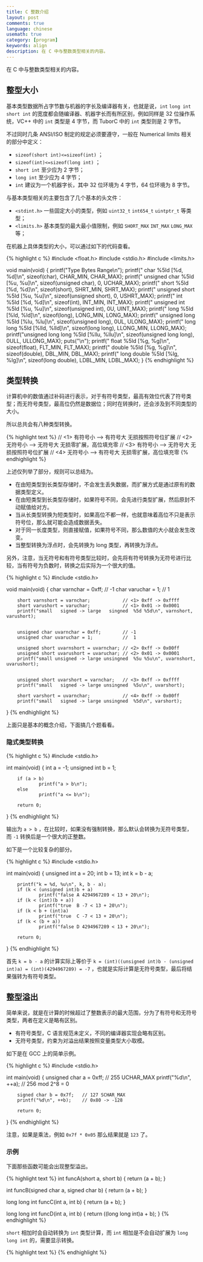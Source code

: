 ```yaml
---
title: C 整数介绍
layout: post
comments: true
language: chinese
usemath: true
category: [program]
keywords: align
description: 在 C 中与整数类型相关的内容。
---
```


在 C 中与整数类型相关的内容。

<!-- more -->

## 整型大小

基本类型数据所占字节数与机器的字长及编译器有关，也就是说，`int` `long int` `short int` 的宽度都会随编译器、机器字长而有所区别，例如同样是 32 位操作系统，VC++ 中的 `int` 类型是 4 字节，而 TuborC 中的 `int` 类型则是 2 字节。

不过同时几条 ANSI/ISO 制定的规定必须要遵守，一般在 Numerical limits 相关的部分中定义：

* `sizeof(short int)<=sizeof(int)` ；
* `sizeof(int)<=sizeof(long int)` ；
* `short int` 至少应为 2 字节；
* `long int` 至少应为 4 字节；
* `int` 建议为一个机器字长，其中 32 位环境为 4 字节，64 位环境为 8 字节。

与基本类型相关的主要包含了几个基本的头文件：

* `<stdint.h>` 一些固定大小的类型，例如 `uint32_t` `int654_t` `uintptr_t` 等类型；
* `<limits.h>` 基本类型的最大最小值限制，例如 `SHORT_MAX` `INT_MAX` `LONG_MAX` 等；

在机器上具体类型的大小，可以通过如下的代码查看。

{% highlight c %}
#include <float.h>
#include <stdio.h>
#include <limits.h>

void main(void)
{
        printf("Type                Bytes   Range\n");
        printf("              char  %5ld    [%d, %d]\n", sizeof(char), CHAR_MIN, CHAR_MAX);
        printf("     unsigned char  %5ld    [%u, %u]\n", sizeof(unsigned char), 0, UCHAR_MAX);
        printf("             short  %5ld    [%d, %d]\n", sizeof(short), SHRT_MIN, SHRT_MAX);
        printf("    unsigned short  %5ld    [%u, %u]\n", sizeof(unsigned short), 0, USHRT_MAX);
        printf("               int  %5ld    [%d, %d]\n", sizeof(int), INT_MIN, INT_MAX);
        printf("      unsigned int  %5ld    [%u, %u]\n", sizeof(unsigned int), 0U, UINT_MAX);
        printf("              long  %5ld    [%ld, %ld]\n", sizeof(long), LONG_MIN, LONG_MAX);
        printf("     unsigned long  %5ld    [%lu, %lu]\n", sizeof(unsigned long), 0UL, ULONG_MAX);
        printf("         long long  %5ld    [%lld, %lld]\n", sizeof(long long), LLONG_MIN, LLONG_MAX);
        printf("unsigned long long  %5ld    [%llu, %llu]\n", sizeof(unsigned long long), 0ULL, ULLONG_MAX);
        puts("\n");
        printf("             float  %5ld    [%g, %g]\n", sizeof(float), FLT_MIN, FLT_MAX);
        printf("            double  %5ld    [%g, %g]\n", sizeof(double), DBL_MIN, DBL_MAX);
        printf("       long double  %5ld    [%lg, %lg]\n", sizeof(long double), LDBL_MIN, LDBL_MAX);
}
{% endhighlight %}

<!--
C11 标准
http://www.open-std.org/jtc1/sc22/wg14/www/docs/n1570.pdf

## 字面常量 Literal Constant

这是 C/C++ 词法上的概念，也就是源码中一些表示固定值的符号，通常是一些基本类型，用来直接以值得形式来操作。

### 类型后缀

对于一些类型，


Data Type                    Constant Examples
int                          1 123 21000 -234
long int                     35123L -34L
unsigned int                 10000U 987u 40000U
float                        123.23F 4.34e-3f
double                       123.23 1.0 -0.98763241
long double                  1001.2L
-->



## 类型转换

计算机中的数值通过补码进行表示，对于有符号类型，最高有效位代表了符号类型；而无符号类型，最高位仍然是数据位；同时在转换时，还会涉及到不同类型的大小。

所以总共会有八种类型转换。

{% highlight text %}
// <1> 有符号小 --> 有符号大 无损按照符号位扩展
// <2> 无符号小 --> 无符号大 无损零扩展，高位填充零
// <3> 有符号小 --> 无符号大 无损按照符号位扩展
// <4> 无符号小 --> 有符号大 无损零扩展，高位填充零
{% endhighlight %}

上述仅列举了部分，规则可以总结为。

* 在由短类型到长类型存储时，不会发生丢失数据，而扩展方式是通过原有的数据类型定义。
* 在由短类型到长类型存储时，如果符号不同，会先进行类型扩展，然后原封不动赋值给对方。
* 当从长类型转换为短类型时，如果高位不都一样，也就意味着高位不只是表示符号位，那么就可能会造成数据丢失。
* 对于同一长度类型，则直接赋值，如果符号不同，那么数值的大小就会发生改变。
* 当整型转换为浮点时，会先转换为 long 类型，再转换为浮点。

另外，注意，当无符号和有符号类型比较时，会先将有符号转换为无符号进行比较，当有符号为负数时，转换之后实际为一个很大的值。

{% highlight c %}
#include <stdio.h>

void main(void)
{
        char varnchar = 0xff;                  // -1
        char varuchar = 1;                     //  1

        short varnshort = varnchar;            // <1> 0xff -> 0xffff
        short varushort = varuchar;            // <1> 0x01 -> 0x0001
        printf("small   signed -> large   singned  %5d %5d\n", varnshort, varushort);


        unsigned char uvarnchar = 0xff;        // -1
        unsigned char uvaruchar = 1;           //  1

        unsigned short uvarnshort = uvarnchar; // <2> 0xff -> 0x00ff
        unsigned short uvarushort = uvaruchar; // <2> 0x01 -> 0x0001
        printf("small unsigned -> large unsingned  %5u %5u\n", uvarnshort, uvarushort);


        unsigned short uvarshort = varnchar;   // <3> 0xff -> 0xffff
        printf("small   signed -> large unsingned  %5u\n", uvarshort);

        short varshort = uvarnchar;            // <4> 0xff -> 0x00ff
        printf("small   signed -> large unsingned  %5d\n", varshort);
}
{% endhighlight %}

上面只是基本的概念介绍，下面搞几个题看看。

### 隐式类型转换

{% highlight c %}
#include <stdio.h>

int main(void)
{
        int a = -1;
        unsigned int b = 1;

        if (a > b)
                printf("a > b\n");
        else
                printf("a <= b\n");

        return 0;
}
{% endhighlight %}

输出为 `a > b` ，在比较时，如果没有强制转换，那么默认会转换为无符号类型，而 `-1` 转换后是一个很大的正整数。

如下是一个比较复杂的部分。

{% highlight c %}
#include <stdio.h>

int main(void)
{
        unsigned int a = 20;
        int b = 13;
        int k = b - a;

        printf("k = %d, %u\n", k, b - a);
        if (k < (unsigned int)b + a)
                printf("false A 4294967289 < 13 + 20\n");
        if (k < (int)(b + a))
                printf("true  B -7 < 13 + 20\n");
        if (k < b + (int)a)
                printf("true  C -7 < 13 + 20\n");
        if (k < (b + a))
                printf("false D 4294967289 < 13 + 20\n");

        return 0;
}
{% endhighlight %}

首先 `k = b - a` 的计算实际上等价于 `k = (int)((unsigned int)b - (unsigned int)a) = (int)(4294967289) = -7` ，也就是实际计算是无符号类型，最后将结果强转为有符号类型。

## 整型溢出

简单来说，就是在计算的时候超过了整数表示的最大范围，分为了有符号和无符号类型，两者在定义是略有区别。

* 有符号类型，C 语言规范未定义，不同的编译器实现会略有区别。
* 无符号类型，约束为对溢出结果按照变量类型大小取模。

如下是在 GCC 上的简单示例。

{% highlight c %}
#include <stdio.h>

int main(void)
{
        unsigned char a = 0xff; // 255 UCHAR_MAX
        printf("%d\n", ++a);    // 256 mod 2^8 = 0

        signed char b = 0x7f;   // 127 SCHAR_MAX
        printf("%d\n", ++b);    // 0x80 -> -128

        return 0;
}
{% endhighlight %}

注意，如果是乘法，例如 `0x7f * 0x05` 那么结果就是 `123` 了。

<!--
https://wiki.x10sec.org/
https://coolshell.cn/articles/11466.html
https://wiki.x10sec.org/pwn/integeroverflow/intof/
-->

### 示例

下面那些函数可能会出现整型溢出。

{% highlight text %}
int funcA(short a, short b)
{
        return (a + b);
}

int funcB(signed char a, signed char b)
{
        return (a + b);
}

long long int funcC(int a, int b)
{
        return (a + b);
}

long long int funcD(int a, int b)
{
        return ((long long int)a + b);
}
{% endhighlight %}

`short` 相加时会自动转换为 `int` 类型计算，而 `int` 相加是不会自动扩展为 `long long int` 的，需要显示转换。


{% highlight text %}
{% endhighlight %}
